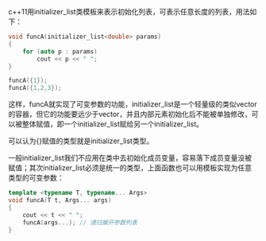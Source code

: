 c++11用initializer_list类模板来表示初始化列表，可表示任意长度的列表，用法如下：

```c++
void funcA(initializer_list<double> params)
{
    for (auto p : params)
        cout << p << " ";
}

funcA({1});
funcA({1,2,3});
```

这样，funcA就实现了可变参数的功能，initializer_list是一个轻量级的类似vector的容器，但它的功能要远少于vector，并且内部元素初始化后不能被单独修改，可以被整体赋值，即一个initializer_list赋给另一个initializer_list。

可以认为{}赋值的类型就是initializer_list类型。

一般initializer_list我们不应用在类中去初始化成员变量，容易落下成员变量没被赋值；其次initializer_list必须是统一的类型，上面函数也可以用模板实现为任意类型的可变参数：

```c++
template <typename T, typename... Args>
void funcA(T t, Args... args)
{
    cout << t << " ";
    funcA(args...); // 递归展开参数列表
}
```

